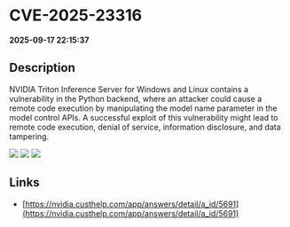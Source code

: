 # CVE-2025-23316

**2025-09-17 22:15:37**

## Description
NVIDIA Triton Inference Server for Windows and Linux contains a vulnerability in the Python backend, where an attacker could cause a remote code execution by manipulating the model name parameter in the model control APIs. A successful exploit of this vulnerability might lead to remote code execution, denial of service, information disclosure, and data tampering.

![](https://img.shields.io/static/v1?label=Score&message=9.8&color=red)
![](https://img.shields.io/static/v1?label=Severity&message=CRITICAL&color=red)
![](https://img.shields.io/static/v1?label=CWE&message=RCE&color=green)

## Links
- [https://nvidia.custhelp.com/app/answers/detail/a_id/5691](https://nvidia.custhelp.com/app/answers/detail/a_id/5691)
